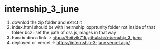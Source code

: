 # internship_3_june

1. downlod the zip folder and extrct it
2. index.html should be with inetrnship_opprtunity folder not inside of that folder bcz i set the path of css,js,images in that way
3. here is direct link -> https://hritvik715.github.io/internship_3_june
4. deployed on vercel ->  https://internship-3-june.vercel.app/

   
